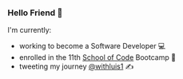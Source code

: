 ### Hello Friend 👋

I'm currently:
* working to become a Software Developer 💻
* enrolled in the 11th [School of Code](https://www.schoolofcode.co.uk/partner)  Bootcamp 🚀
* tweeting my journey [@withluis1](https://twitter.com/withluis1) ✍️
